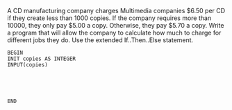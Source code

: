 A CD manufacturing company charges Multimedia companies $6.50 per CD if they create less than 1000 copies. If the company requires more than 10000, they only pay $5.00 a copy. Otherwise, they pay $5.70 a copy. Write a program that will allow the company to calculate how much to charge for different jobs they do. Use the extended If..Then..Else statement.

```Pseudocode
BEGIN
INIT copies AS INTEGER
INPUT(copies)





END
```
